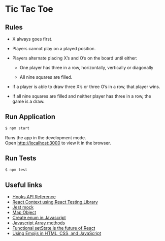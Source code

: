 # Tic Tac Toe

## Rules

- X always goes first.

- Players cannot play on a played position.

- Players alternate placing X’s and O’s on the board until either:

  - One player has three in a row, horizontally, vertically or diagonally

  - All nine squares are filled.

- If a player is able to draw three X’s or three O’s in a row, that player wins.

- If all nine squares are filled and neither player has three in a row, the game is a draw.

## Run Application

```bash
$ npm start
```

Runs the app in the development mode.<br>
Open [http://localhost:3000](http://localhost:3000) to view it in the browser.

## Run Tests

```bash
$ npm test
```

## Useful links

- [Hooks API Reference ](https://reactjs.org/docs/hooks-reference.html#useeffect)
- [React Context using React Testing Library ](https://testing-library.com/docs/example-react-context/)
- [Jest mock](https://jestjs.io/docs/en/mock-function-api.html#mockfnmockcalls)
- [Map Object ](https://developer.mozilla.org/en-US/docs/Web/JavaScript/Reference/Global_Objects/Map/values)
- [Create enum in Javascript](https://www.tutorialspoint.com/what-is-the-syntax-to-define-enums-in-javascript)
- [Javascript Array methods](https://developer.mozilla.org/it/docs/Web/JavaScript/Reference/Global_Objects/Array)
- [Functional setState is the future of React](https://medium.freecodecamp.org/functional-setstate-is-the-future-of-react-374f30401b6b)
- [Using Emojis in HTML, CSS, and JavaScript](https://www.kirupa.com/html5/emoji.htm)
